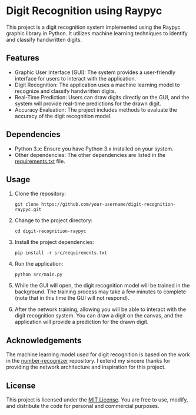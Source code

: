# Digit Recognition using Raypyc

This project is a digit recognition system implemented using the Raypyc graphic library in Python. It utilizes machine
learning techniques to identify and classify handwritten digits.

## Features

- Graphic User Interface (GUI): The system provides a user-friendly interface for users to interact with the
  application.
- Digit Recognition: The application uses a machine learning model to recognize and classify handwritten digits.
- Real-Time Prediction: Users can draw digits directly on the GUI, and the system will provide real-time predictions for
  the drawn digit.
- Accuracy Evaluation: The project includes methods to evaluate the accuracy of the digit recognition model.

## Dependencies

- Python 3.x: Ensure you have Python 3.x installed on your system.
- Other dependencies: The other dependencies are listed in the [requirements.txt](src/requirements.txt) file.

## Usage

1. Clone the repository:
   ```
   git clone https://github.com/your-username/digit-recognition-raypyc.git
   ```

2. Change to the project directory:
   ```
   cd digit-recognition-raypyc
   ```

3. Install the project dependencies:
   ```
   pip install -r src/requirements.txt
   ```

4. Run the application:
   ```
   python src/main.py
   ```
5. While the GUI will open, the digit recognition model will be trained in the background. The training process may take
   a few minutes to complete (note that in this time the GUI will not respond).

6. After the network training, allowing you will be able to interact with the digit recognition system. You can draw a
   digit on the canvas,
   and the application will provide a prediction for the drawn digit.

## Acknowledgements

The machine learning model used for digit recognition is based on
the work in the [number-recognizer](https://github.com/mauro-balades/number-recognizer/tree/main) repository. I
extend my sincere thanks for providing the network architecture and inspiration for this project.

## License

This project is licensed under the [MIT License](LICENSE). You are free to use, modify, and distribute the code for
personal and commercial purposes.